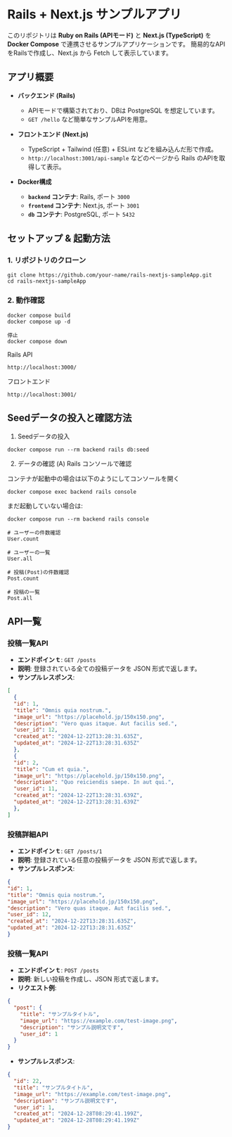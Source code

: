 # Rails + Next.js サンプルアプリ

このリポジトリは **Ruby on Rails (APIモード)** と **Next.js (TypeScript)** を **Docker Compose** で連携させるサンプルアプリケーションです。
簡易的なAPIをRailsで作成し、Next.js から Fetch して表示しています。

## アプリ概要

- **バックエンド (Rails)**
  - APIモードで構築されており、DBは PostgreSQL を想定しています。
  - `GET /hello` など簡単なサンプルAPIを用意。

- **フロントエンド (Next.js)**
  - TypeScript + Tailwind (任意) + ESLint などを組み込んだ形で作成。
  - `http://localhost:3001/api-sample` などのページから Rails のAPIを取得して表示。

- **Docker構成**
  - **`backend` コンテナ**: Rails, ポート `3000`
  - **`frontend` コンテナ**: Next.js, ポート `3001`
  - **`db` コンテナ**: PostgreSQL, ポート `5432`

## セットアップ & 起動方法

### 1. リポジトリのクローン
```
git clone https://github.com/your-name/rails-nextjs-sampleApp.git
cd rails-nextjs-sampleApp
```

### 2. 動作確認
```
docker compose build
docker compose up -d

停止
docker compose down
```

Rails API

`http://localhost:3000/`

フロントエンド

`http://localhost:3001/`

## Seedデータの投入と確認方法
1. Seedデータの投入
```
docker compose run --rm backend rails db:seed
```

2. データの確認
(A) Rails コンソールで確認

コンテナが起動中の場合は以下のようにしてコンソールを開く
```
docker compose exec backend rails console
```
まだ起動していない場合は:
```
docker compose run --rm backend rails console
```

```
# ユーザーの件数確認
User.count

# ユーザーの一覧
User.all

# 投稿(Post)の件数確認
Post.count

# 投稿の一覧
Post.all
```

## API一覧

### 投稿一覧API

- **エンドポインｔ**: `GET /posts`
- **説明**: 登録されている全ての投稿データを JSON 形式で返します。
- **サンプルレスポンス**:
```json
[
  {
  "id": 1,
  "title": "Omnis quia nostrum.",
  "image_url": "https://placehold.jp/150x150.png",
  "description": "Vero quas itaque. Aut facilis sed.",
  "user_id": 12,
  "created_at": "2024-12-22T13:28:31.635Z",
  "updated_at": "2024-12-22T13:28:31.635Z"
  },
  {
  "id": 2,
  "title": "Cum et quia.",
  "image_url": "https://placehold.jp/150x150.png",
  "description": "Quo reiciendis saepe. In aut qui.",
  "user_id": 11,
  "created_at": "2024-12-22T13:28:31.639Z",
  "updated_at": "2024-12-22T13:28:31.639Z"
  },
]
```

### 投稿詳細API

- **エンドポインｔ**: `GET /posts/1`
- **説明**: 登録されている任意の投稿データを JSON 形式で返します。
- **サンプルレスポンス**:
```json
{
"id": 1,
"title": "Omnis quia nostrum.",
"image_url": "https://placehold.jp/150x150.png",
"description": "Vero quas itaque. Aut facilis sed.",
"user_id": 12,
"created_at": "2024-12-22T13:28:31.635Z",
"updated_at": "2024-12-22T13:28:31.635Z"
}
```

### 投稿一覧API
- **エンドポインｔ**: `POST /posts`
- **説明**: 新しい投稿を作成し、JSON 形式で返します。
- **リクエスト例**:
```json
{
  "post": {
    "title": "サンプルタイトル",
    "image_url": "https://example.com/test-image.png",
    "description": "サンプル説明文です",
    "user_id": 1
  }
}
```

- **サンプルレスポンス**:
```json
{
  "id": 22,
  "title": "サンプルタイトル",
  "image_url": "https://example.com/test-image.png",
  "description": "サンプル説明文です",
  "user_id": 1,
  "created_at": "2024-12-28T08:29:41.199Z",
  "updated_at": "2024-12-28T08:29:41.199Z"
}
```
